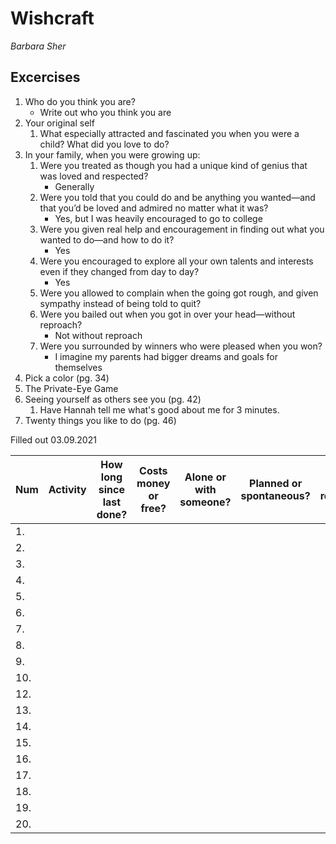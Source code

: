 # Wishcraft

_Barbara Sher_

## Excercises

1. Who do you think you are?
   - Write out who you think you are
2. Your original self
   1. What especially attracted and fascinated you when you were a child? What did you love to do?
3. In your family, when you were growing up:
   1. Were you treated as though you had a unique kind of genius that was loved and respected?
      - Generally
   2. Were you told that you could do and be anything you wanted—and that you’d be loved and admired no matter what it was?
      - Yes, but I was heavily encouraged to go to college
   3. Were you given real help and encouragement in finding out what you wanted to do—and how to do it?
      - Yes
   4. Were you encouraged to explore all your own talents and interests even if they changed from day to day?
      - Yes
   5. Were you allowed to complain when the going got rough, and given sympathy instead of being told to quit?
   6. Were you bailed out when you got in over your head—without reproach?
      - Not without reproach
   7. Were you surrounded by winners who were pleased when you won?
      - I imagine my parents had bigger dreams and goals for themselves
4. Pick a color (pg. 34)
5. The Private-Eye Game
6. Seeing yourself as others see you (pg. 42)
   1. Have Hannah tell me what's good about me for 3 minutes.
7. Twenty things you like to do (pg. 46)

Filled out 03.09.2021

| Num | Activity | How long since last done? | Costs money or free? | Alone or with someone? | Planned or spontaneous? | Job related? | Physical risk? | Fast or slow-paced? | Mind, body or spiritual? |
|:----|:---------|---------------------------|----------------------|------------------------|-------------------------|--------------|----------------|---------------------|--------------------------|
| 1.  |          |                           |                      |                        |                         |              |                |                     |                          |
| 2.  |          |                           |                      |                        |                         |              |                |                     |                          |
| 3.  |          |                           |                      |                        |                         |              |                |                     |                          |
| 4.  |          |                           |                      |                        |                         |              |                |                     |                          |
| 5.  |          |                           |                      |                        |                         |              |                |                     |                          |
| 6.  |          |                           |                      |                        |                         |              |                |                     |                          |
| 7.  |          |                           |                      |                        |                         |              |                |                     |                          |
| 8.  |          |                           |                      |                        |                         |              |                |                     |                          |
| 9.  |          |                           |                      |                        |                         |              |                |                     |                          |
| 10. |          |                           |                      |                        |                         |              |                |                     |                          |
| 12. |          |                           |                      |                        |                         |              |                |                     |                          |
| 13. |          |                           |                      |                        |                         |              |                |                     |                          |
| 14. |          |                           |                      |                        |                         |              |                |                     |                          |
| 15. |          |                           |                      |                        |                         |              |                |                     |                          |
| 16. |          |                           |                      |                        |                         |              |                |                     |                          |
| 17. |          |                           |                      |                        |                         |              |                |                     |                          |
| 18. |          |                           |                      |                        |                         |              |                |                     |                          |
| 19. |          |                           |                      |                        |                         |              |                |                     |                          |
| 20. |          |                           |                      |                        |                         |              |                |                     |                          |
